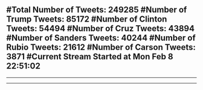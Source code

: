 #Total Number of Tweets: 249285 
#Number of Trump Tweets: 85172
#Number of Clinton Tweets: 54494
#Number of Cruz Tweets: 43894
#Number of Sanders Tweets: 40244
#Number of Rubio Tweets: 21612
#Number of Carson Tweets: 3871
#Current Stream Started at Mon Feb  8 22:51:02
---
---
---
